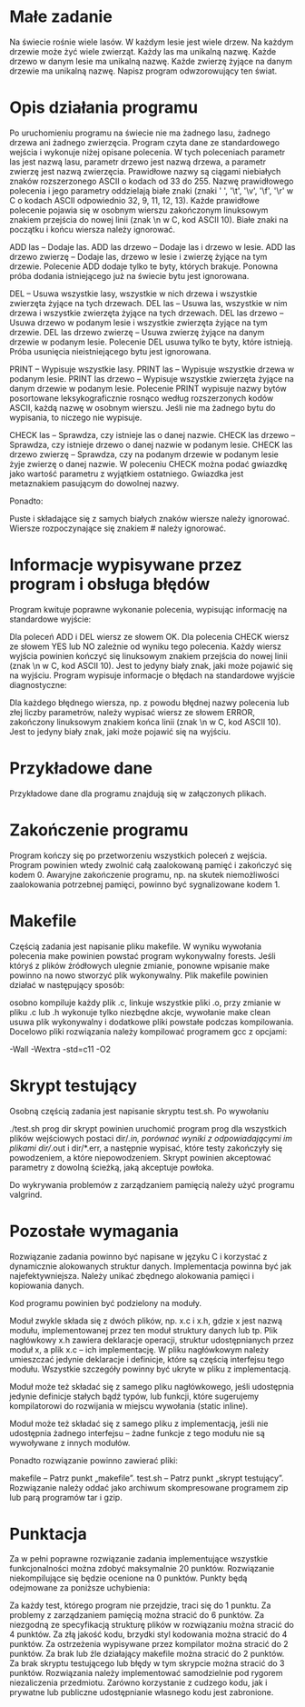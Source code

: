 # Małe zadanie

Na świecie rośnie wiele lasów. W każdym lesie jest wiele drzew. Na każdym drzewie może żyć wiele zwierząt. Każdy las ma unikalną nazwę. Każde drzewo w danym lesie ma unikalną nazwę. Każde zwierzę żyjące na danym drzewie ma unikalną nazwę. Napisz program odwzorowujący ten świat.

# Opis działania programu
Po uruchomieniu programu na świecie nie ma żadnego lasu, żadnego drzewa ani żadnego zwierzęcia. Program czyta dane ze standardowego wejścia i wykonuje niżej opisane polecenia. W tych poleceniach parametr las jest nazwą lasu, parametr drzewo jest nazwą drzewa, a parametr zwierzę jest nazwą zwierzęcia. Prawidłowe nazwy są ciągami niebiałych znaków rozszerzonego ASCII o kodach od 33 do 255. Nazwę prawidłowego polecenia i jego parametry oddzielają białe znaki (znaki ' ', '\t', '\v', '\f', '\r' w C o kodach ASCII odpowiednio 32, 9, 11, 12, 13). Każde prawidłowe polecenie pojawia się w osobnym wierszu zakończonym linuksowym znakiem przejścia do nowej linii (znak \n w C, kod ASCII 10). Białe znaki na początku i końcu wiersza należy ignorować.

ADD las – Dodaje las.
ADD las drzewo – Dodaje las i drzewo w lesie.
ADD las drzewo zwierzę – Dodaje las, drzewo w lesie i zwierzę żyjące na tym drzewie.
Polecenie ADD dodaje tylko te byty, których brakuje. Ponowna próba dodania istniejącego już na świecie bytu jest ignorowana.

DEL – Usuwa wszystkie lasy, wszystkie w nich drzewa i wszystkie zwierzęta żyjące na tych drzewach.
DEL las – Usuwa las, wszystkie w nim drzewa i wszystkie zwierzęta żyjące na tych drzewach.
DEL las drzewo – Usuwa drzewo w podanym lesie i wszystkie zwierzęta żyjące na tym drzewie.
DEL las drzewo zwierzę – Usuwa zwierzę żyjące na danym drzewie w podanym lesie.
Polecenie DEL usuwa tylko te byty, które istnieją. Próba usunięcia nieistniejącego bytu jest ignorowana.

PRINT – Wypisuje wszystkie lasy.
PRINT las – Wypisuje wszystkie drzewa w podanym lesie.
PRINT las drzewo – Wypisuje wszystkie zwierzęta żyjące na danym drzewie w podanym lesie.
Polecenie PRINT wypisuje nazwy bytów posortowane leksykograficznie rosnąco według rozszerzonych kodów ASCII, każdą nazwę w osobnym wierszu. Jeśli nie ma żadnego bytu do wypisania, to niczego nie wypisuje.

CHECK las – Sprawdza, czy istnieje las o danej nazwie.
CHECK las drzewo – Sprawdza, czy istnieje drzewo o danej nazwie w podanym lesie.
CHECK las drzewo zwierzę – Sprawdza, czy na podanym drzewie w podanym lesie żyje zwierzę o danej nazwie.
W poleceniu CHECK można podać gwiazdkę jako wartość parametru z wyjątkiem ostatniego. Gwiazdka jest metaznakiem pasującym do dowolnej nazwy.

Ponadto:

Puste i składające się z samych białych znaków wiersze należy ignorować.
Wiersze rozpoczynające się znakiem # należy ignorować.

# Informacje wypisywane przez program i obsługa błędów
Program kwituje poprawne wykonanie polecenia, wypisując informację na standardowe wyjście:

Dla poleceń ADD i DEL wiersz ze słowem OK.
Dla polecenia CHECK wiersz ze słowem YES lub NO zależnie od wyniku tego polecenia.
Każdy wiersz wyjścia powinien kończyć się linuksowym znakiem przejścia do nowej linii (znak \n w C, kod ASCII 10). Jest to jedyny biały znak, jaki może pojawić się na wyjściu.
Program wypisuje informacje o błędach na standardowe wyjście diagnostyczne:

Dla każdego błędnego wiersza, np. z powodu błędnej nazwy polecenia lub złej liczby parametrów, należy wypisać wiersz ze słowem ERROR, zakończony linuksowym znakiem końca linii (znak \n w C, kod ASCII 10). Jest to jedyny biały znak, jaki może pojawić się na wyjściu.
# Przykładowe dane
Przykładowe dane dla programu znajdują się w załączonych plikach.

# Zakończenie programu
Program kończy się po przetworzeniu wszystkich poleceń z wejścia. Program powinien wtedy zwolnić całą zaalokowaną pamięć i zakończyć się kodem 0. Awaryjne zakończenie programu, np. na skutek niemożliwości zaalokowania potrzebnej pamięci, powinno być sygnalizowane kodem 1.

# Makefile
Częścią zadania jest napisanie pliku makefile. W wyniku wywołania polecenia make powinien powstać program wykonywalny forests. Jeśli któryś z plików źródłowych ulegnie zmianie, ponowne wpisanie make powinno na nowo stworzyć plik wykonywalny. Plik makefile powinien działać w następujący sposób:

osobno kompiluje każdy plik .c,
linkuje wszystkie pliki .o,
przy zmianie w pliku .c lub .h wykonuje tylko niezbędne akcje,
wywołanie make clean usuwa plik wykonywalny i dodatkowe pliki powstałe podczas kompilowania.
Docelowo pliki rozwiązania należy kompilować programem gcc z opcjami:

-Wall -Wextra -std=c11 -O2

# Skrypt testujący
Osobną częścią zadania jest napisanie skryptu test.sh. Po wywołaniu

./test.sh prog dir
skrypt powinien uruchomić program prog dla wszystkich plików wejściowych postaci dir/*.in, porównać wyniki z odpowiadającymi im plikami dir/*.out i dir/*.err, a następnie wypisać, które testy zakończyły się powodzeniem, a które niepowodzeniem. Skrypt powinien akceptować parametry z dowolną ścieżką, jaką akceptuje powłoka.

Do wykrywania problemów z zarządzaniem pamięcią należy użyć programu valgrind.

# Pozostałe wymagania
Rozwiązanie zadania powinno być napisane w języku C i korzystać z dynamicznie alokowanych struktur danych. Implementacja powinna być jak najefektywniejsza. Należy unikać zbędnego alokowania pamięci i kopiowania danych.

Kod programu powinien być podzielony na moduły.

Moduł zwykle składa się z dwóch plików, np. x.c i x.h, gdzie x jest nazwą modułu, implementowanej przez ten moduł struktury danych lub tp. Plik nagłówkowy x.h zawiera deklaracje operacji, struktur udostępnianych przez moduł x, a plik x.c – ich implementację. W pliku nagłówkowym należy umieszczać jedynie deklaracje i definicje, które są częścią interfejsu tego modułu. Wszystkie szczegóły powinny być ukryte w pliku z implementacją.

Moduł może też składać się z samego pliku nagłówkowego, jeśli udostępnia jedynie definicje stałych bądź typów, lub funkcji, które sugerujemy kompilatorowi do rozwijania w miejscu wywołania (static inline).

Moduł może też składać się z samego pliku z implementacją, jeśli nie udostępnia żadnego interfejsu – żadne funkcje z tego modułu nie są wywoływane z innych modułów.

Ponadto rozwiązanie powinno zawierać pliki:

makefile – Patrz punkt „makefile”.
test.sh – Patrz punkt „skrypt testujący”.
Rozwiązanie należy oddać jako archiwum skompresowane programem zip lub parą programów tar i gzip.

# Punktacja
Za w pełni poprawne rozwiązanie zadania implementujące wszystkie funkcjonalności można zdobyć maksymalnie 20 punktów. Rozwiązanie niekompilujące się będzie ocenione na 0 punktów. Punkty będą odejmowane za poniższe uchybienia:

Za każdy test, którego program nie przejdzie, traci się do 1 punktu.
Za problemy z zarządzaniem pamięcią można stracić do 6 punktów.
Za niezgodną ze specyfikacją strukturę plików w rozwiązaniu można stracić do 4 punktów.
Za złą jakość kodu, brzydki styl kodowania można stracić do 4 punktów.
Za ostrzeżenia wypisywane przez kompilator można stracić do 2 punktów.
Za brak lub źle działający makefile można stracić do 2 punktów.
Za brak skryptu testującego lub błędy w tym skrypcie można stracić do 3 punktów.
Rozwiązania należy implementować samodzielnie pod rygorem niezaliczenia przedmiotu. Zarówno korzystanie z cudzego kodu, jak i prywatne lub publiczne udostępnianie własnego kodu jest zabronione.
